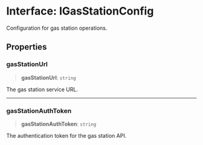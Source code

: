 # Interface: IGasStationConfig

Configuration for gas station operations.

## Properties

### gasStationUrl

> **gasStationUrl**: `string`

The gas station service URL.

***

### gasStationAuthToken

> **gasStationAuthToken**: `string`

The authentication token for the gas station API.
